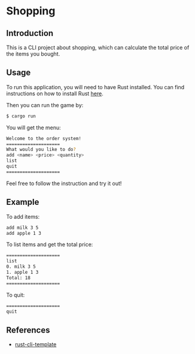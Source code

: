 # Shopping

## Introduction

This is a CLI project about shopping, which can calculate the total price of the items you bought.

## Usage

To run this application, you will need to have Rust installed. You can find instructions on how to install Rust [here](https://www.rust-lang.org/tools/install).

Then you can run the game by:

```bash
$ cargo run
```

You will get the menu:

```bash
Welcome to the order system!
====================
What would you like to do?
add <name> <price> <quantity>
list
quit
====================
```

Feel free to follow the instruction and try it out!

## Example

To add items:

```bash
add milk 3 5
add apple 1 3
```

To list items and get the total price:

```bash
====================
list
0. milk 3 5
1. apple 1 3
Total: 18
====================
```

To quit:

```bash
====================
quit
```


## References

* [rust-cli-template](https://github.com/kbknapp/rust-cli-template)
